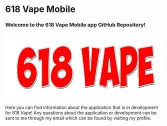 # 618 Vape Mobile
 ### Welcome to  the 618 Vape Mobile app GitHub Repository!
 
![alt text](/app/src/main/res/drawable/logo.png)

Here you can find information about the application that is in development for 618 Vape! Any questions about the application or development can be sent to me through my email which can be found by visiting my profile.
